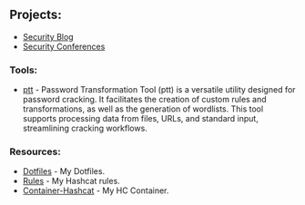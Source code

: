 ## Projects:
- [Security Blog](https://JakeWnuk.com)
- [Security Conferences](https://github.com/JakeWnuk/Security-Conferences)

### Tools:
- [ptt](https://github.com/JakeWnuk/ptt) - Password Transformation Tool (ptt) is a versatile utility designed for password cracking. It facilitates the creation of custom rules and transformations, as well as the generation of wordlists. This tool supports processing data from files, URLs, and standard input, streamlining cracking workflows.

### Resources:
- [Dotfiles](https://github.com/JakeWnuk/Dotfiles) - My Dotfiles.
- [Rules](https://github.com/JakeWnuk/rules) - My Hashcat rules.
- [Container-Hashcat](https://github.com/JakeWnuk/Container-Hashcat) - My HC Container.
